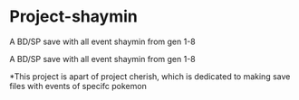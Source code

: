 # Project-shaymin
A BD/SP save with all event shaymin from gen 1-8

A BD/SP save with all event shaymin from gen 1-8

*This project is apart of project cherish, which is dedicated to making save files with events of specifc pokemon
